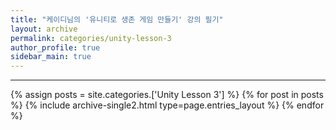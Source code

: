 ```yaml
---
title: "케이디님의 '유니티로 생존 게임 만들기' 강의 필기"
layout: archive
permalink: categories/unity-lesson-3
author_profile: true
sidebar_main: true
---
```


<!-- 공백이 포함되어 있는 카테고리 이름의 경우 site.categories['a b c'] 이런식으로! -->

***

{% assign posts = site.categories.['Unity Lesson 3'] %}
{% for post in posts %} {% include archive-single2.html type=page.entries_layout %} {% endfor %}
